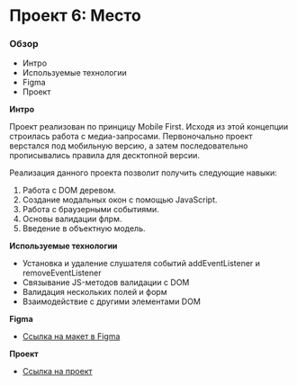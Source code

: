 # Проект 6: Место

### Обзор

- Интро
- Используемые технологии
- Figma
- Проект

**Интро**

Проект реализован по принцицу Mobile First. Исходя из этой концепции строилась работа с медиа-запросами. Первоночально проект верстался под мобильную версию, а затем последовательно прописывались правила для десктопной версии.

Реализация данного проекта позволит получить следующие навыки:

1. Работа с DOM деревом.
2. Создание модальных окон с помощью JavaScript.
3. Работа с браузерными событиями.
4. Основы валидации флрм.
5. Введение в объектную модель.

**Используемые технологии**

- Установка и удаление слушателя событий addEventListener и removeEventListener
- Связывание JS-методов валидации с DOM
- Валидация нескольких полей и форм
- Взаимодействие с другими элементами DOM


**Figma**

- [Ссылка на макет в Figma](https://www.figma.com/file/XNaGNEZD5NEjeyJzAT4gMb/JavaScript.-Sprint-6?node-id=1124%3A73)

**Проект**

- [Ссылка на проект](https://mamatkazin.github.io/mesto/)
